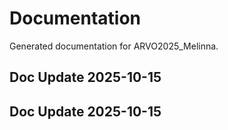 # Documentation

Generated documentation for ARVO2025_Melinna.

## Doc Update 2025-10-15

## Doc Update 2025-10-15
